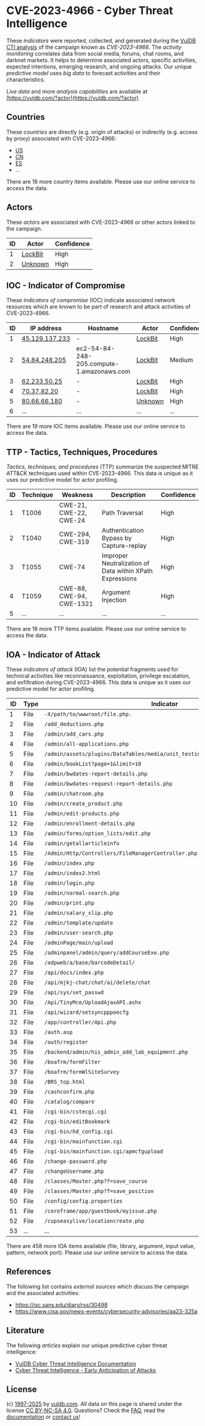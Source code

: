 # CVE-2023-4966 - Cyber Threat Intelligence

These _indicators_ were reported, collected, and generated during the [VulDB CTI analysis](https://vuldb.com/?kb.cti) of the campaign known as _CVE-2023-4966_. The _activity monitoring_ correlates data from social media, forums, chat rooms, and darknet markets. It helps to determine associated actors, specific activities, expected intentions, emerging research, and ongoing attacks. Our unique _predictive model_ uses _big data_ to forecast activities and their characteristics.

_Live data_ and more _analysis capabilities_ are available at [https://vuldb.com/?actor](https://vuldb.com/?actor)

## Countries

These _countries_ are directly (e.g. origin of attacks) or indirectly (e.g. access by proxy) associated with CVE-2023-4966:

* [US](https://vuldb.com/?country.us)
* [CN](https://vuldb.com/?country.cn)
* [ES](https://vuldb.com/?country.es)
* ...

There are 18 more country items available. Please use our online service to access the data.

## Actors

These _actors_ are associated with CVE-2023-4966 or other actors linked to the campaign.

ID | Actor | Confidence
-- | ----- | ----------
1 | [LockBit](https://vuldb.com/?actor.lockbit) | High
2 | [Unknown](https://vuldb.com/?actor.unknown) | High

## IOC - Indicator of Compromise

These _indicators of compromise_ (IOC) indicate associated network resources which are known to be part of research and attack activities of CVE-2023-4966.

ID | IP address | Hostname | Actor | Confidence
-- | ---------- | -------- | ----- | ----------
1 | [45.129.137.233](https://vuldb.com/?ip.45.129.137.233) | - | [LockBit](https://vuldb.com/?actor.lockbit) | High
2 | [54.84.248.205](https://vuldb.com/?ip.54.84.248.205) | ec2-54-84-248-205.compute-1.amazonaws.com | [LockBit](https://vuldb.com/?actor.lockbit) | Medium
3 | [62.233.50.25](https://vuldb.com/?ip.62.233.50.25) | - | [LockBit](https://vuldb.com/?actor.lockbit) | High
4 | [70.37.82.20](https://vuldb.com/?ip.70.37.82.20) | - | [LockBit](https://vuldb.com/?actor.lockbit) | High
5 | [80.66.66.180](https://vuldb.com/?ip.80.66.66.180) | - | [Unknown](https://vuldb.com/?actor.unknown) | High
6 | ... | ... | ... | ...

There are 19 more IOC items available. Please use our online service to access the data.

## TTP - Tactics, Techniques, Procedures

_Tactics, techniques, and procedures_ (TTP) summarize the suspected MITRE ATT&CK techniques used within CVE-2023-4966. This data is unique as it uses our predictive model for actor profiling.

ID | Technique | Weakness | Description | Confidence
-- | --------- | -------- | ----------- | ----------
1 | T1006 | CWE-21, CWE-22, CWE-24 | Path Traversal | High
2 | T1040 | CWE-294, CWE-319 | Authentication Bypass by Capture-replay | High
3 | T1055 | CWE-74 | Improper Neutralization of Data within XPath Expressions | High
4 | T1059 | CWE-88, CWE-94, CWE-1321 | Argument Injection | High
5 | ... | ... | ... | ...

There are 18 more TTP items available. Please use our online service to access the data.

## IOA - Indicator of Attack

These _indicators of attack_ (IOA) list the potential fragments used for technical activities like reconnaissance, exploitation, privilege escalation, and exfiltration during CVE-2023-4966. This data is unique as it uses our predictive model for actor profiling.

ID | Type | Indicator | Confidence
-- | ---- | --------- | ----------
1 | File | `-X/path/to/wwwroot/file.php.` | High
2 | File | `/add_deductions.php` | High
3 | File | `/admin/add_cars.php` | High
4 | File | `/admin/all-applications.php` | High
5 | File | `/admin/assets/plugins/DataTables/media/unit_testing/templates/empty_table.php` | High
6 | File | `/admin/bookList?page=1&limit=10` | High
7 | File | `/admin/bwdates-report-details.php` | High
8 | File | `/admin/bwdates-request-report-details.php` | High
9 | File | `/admin/chatroom.php` | High
10 | File | `/admin/create_product.php` | High
11 | File | `/admin/edit-products.php` | High
12 | File | `/admin/enrollment-details.php` | High
13 | File | `/admin/forms/option_lists/edit.php` | High
14 | File | `/admin/getallarticleinfo` | High
15 | File | `/Admin/Http/Controllers/FileManagerController.php` | High
16 | File | `/admin/index.php` | High
17 | File | `/admin/index2.html` | High
18 | File | `/admin/login.php` | High
19 | File | `/admin/normal-search.php` | High
20 | File | `/admin/print.php` | High
21 | File | `/admin/salary_slip.php` | High
22 | File | `/admin/template/update` | High
23 | File | `/admin/user-search.php` | High
24 | File | `/adminPage/main/upload` | High
25 | File | `/adminpanel/admin/query/addCourseExe.php` | High
26 | File | `/adpweb/a/base/barcodeDetail/` | High
27 | File | `/api/docs/index.php` | High
28 | File | `/api/mjkj-chat/chat/ai/delete/chat` | High
29 | File | `/api/sys/set_passwd` | High
30 | File | `/Api/TinyMce/UploadAjaxAPI.ashx` | High
31 | File | `/api/wizard/setsyncpppoecfg` | High
32 | File | `/app/controller/Api.php` | High
33 | File | `/auth.asp` | Medium
34 | File | `/auth/register` | High
35 | File | `/backend/admin/his_admin_add_lab_equipment.php` | High
36 | File | `/boafrm/formFilter` | High
37 | File | `/boafrm/formWlSiteSurvey` | High
38 | File | `/BRS_top.html` | High
39 | File | `/cashconfirm.php` | High
40 | File | `/catalog/compare` | High
41 | File | `/cgi-bin/cstecgi.cgi` | High
42 | File | `/cgi-bin/editBookmark` | High
43 | File | `/cgi-bin/hd_config.cgi` | High
44 | File | `/cgi-bin/mainfunction.cgi` | High
45 | File | `/cgi-bin/mainfunction.cgi/apmcfgupload` | High
46 | File | `/change-password.php` | High
47 | File | `/changeUsername.php` | High
48 | File | `/classes/Master.php?f=save_course` | High
49 | File | `/classes/Master.php?f=save_position` | High
50 | File | `/config/config.properties` | High
51 | File | `/coreframe/app/guestbook/myissue.php` | High
52 | File | `/cupseasylive/locationcreate.php` | High
53 | ... | ... | ...

There are 458 more IOA items available (file, library, argument, input value, pattern, network port). Please use our online service to access the data.

## References

The following list contains _external sources_ which discuss the campaign and the associated activities:

* https://isc.sans.edu/diary/rss/30498
* https://www.cisa.gov/news-events/cybersecurity-advisories/aa23-325a

## Literature

The following _articles_ explain our unique predictive cyber threat intelligence:

* [VulDB Cyber Threat Intelligence Documentation](https://vuldb.com/?kb.cti)
* [Cyber Threat Intelligence - Early Anticipation of Attacks](https://www.scip.ch/en/?labs.20201022)

## License

(c) [1997-2025](https://vuldb.com/?kb.changelog) by [vuldb.com](https://vuldb.com/?kb.about). All data on this page is shared under the license [CC BY-NC-SA 4.0](https://creativecommons.org/licenses/by-nc-sa/4.0/). Questions? Check the [FAQ](https://vuldb.com/?kb.faq), read the [documentation](https://vuldb.com/?kb) or [contact us](https://vuldb.com/?contact)!
